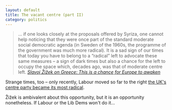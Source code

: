 ```yaml
---
layout: default
title: The vacant centre (part II)
category: politics
---
```


> &hellip; if one looks closely at the proposals offered by Syriza, one cannot help noticing that they were once part of the standard moderate social democratic agenda (in Sweden of the 1960s, the programme of the government was much more radical). It is a sad sign of our times that today you have to belong to a “radical” left to advocate these same measures – a sign of dark times but also a chance for the left to occupy the space which, decades ago, was that of moderate centre left. <cite>[Slavoj Žižek on Greece: This is a chance for Europe to awaken ](http://www.newstatesman.com/politics/2015/07/Slavoj-Zizek-greece-chance-europe-awaken)<cite>

Strange times, too &#8211; only recently, Labour moved so far to the right [the UK's centre party became its most radical](/2015/06/the-last-liberal-centre-broke/).

Žižek is ambivalent about this opportunity, but it is an opportunity nonetheless. If Labour or the Lib Dems won't do it&hellip;
